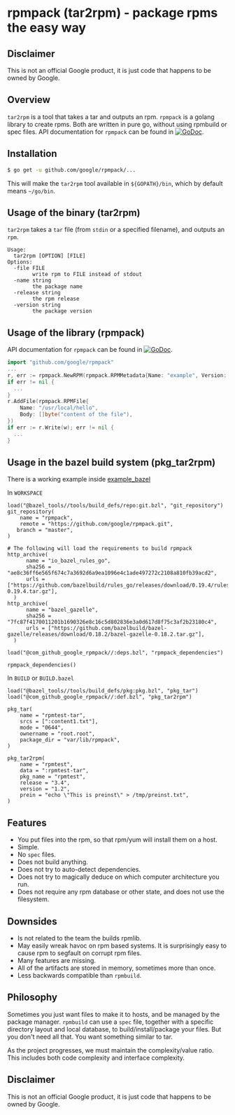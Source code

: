 # rpmpack (tar2rpm) - package rpms the easy way

## Disclaimer

This is not an official Google product, it is just code that happens to be owned
by Google.

## Overview

`tar2rpm` is a tool that takes a tar and outputs an rpm. `rpmpack` is a golang library to create rpms. Both are written in pure go, without using rpmbuild or spec files. API documentation for `rpmpack` can be found in [![GoDoc](https://godoc.org/github.com/google/rpmpack?status.svg)](https://godoc.org/github.com/google/rpmpack).

## Installation

```bash
$ go get -u github.com/google/rpmpack/...
```

This will make the `tar2rpm` tool available in `${GOPATH}/bin`, which by default means `~/go/bin`.

## Usage of the binary (tar2rpm)

`tar2rpm` takes a `tar` file (from `stdin` or a specified filename), and outputs an `rpm`.

```
Usage:
  tar2rpm [OPTION] [FILE]
Options:
  -file FILE
        write rpm to FILE instead of stdout
  -name string
        the package name
  -release string
        the rpm release
  -version string
        the package version
```

## Usage of the library (rpmpack)

API documentation for `rpmpack` can be found in [![GoDoc](https://godoc.org/github.com/google/rpmpack?status.svg)](https://godoc.org/github.com/google/rpmpack).

```go
import "github.com/google/rpmpack"
...
r, err := rpmpack.NewRPM(rpmpack.RPMMetadata{Name: "example", Version: "3"})
if err != nil {
  ...
}
r.AddFile(rpmpack.RPMFile{
    Name: "/usr/local/hello",
    Body: []byte("content of the file"),
})
if err := r.Write(w); err != nil {
  ...
}
```

## Usage in the bazel build system (pkg_tar2rpm)

There is a working example inside [example_bazel](example_bazel/)

In `WORKSPACE`
```
load("@bazel_tools//tools/build_defs/repo:git.bzl", "git_repository")
git_repository(
    name = "rpmpack",
    remote = "https://github.com/google/rpmpack.git",
   branch = "master",
)

# The following will load the requirements to build rpmpack
http_archive(
      name = "io_bazel_rules_go",
      sha256 = "ae8c36ff6e565f674c7a3692d6a9ea1096e4c1ade497272c2108a810fb39acd2",
      urls = ["https://github.com/bazelbuild/rules_go/releases/download/0.19.4/rules_go-0.19.4.tar.gz"],
  )
http_archive(
      name = "bazel_gazelle",
      sha256 = "7fc87f4170011201b1690326e8c16c5d802836e3a0d617d8f75c3af2b23180c4",
      urls = ["https://github.com/bazelbuild/bazel-gazelle/releases/download/0.18.2/bazel-gazelle-0.18.2.tar.gz"],
  )

load("@com_github_google_rpmpack//:deps.bzl", "rpmpack_dependencies")

rpmpack_dependencies()
```

In `BUILD` or `BUILD.bazel`
```
load("@bazel_tools//tools/build_defs/pkg:pkg.bzl", "pkg_tar")
load("@com_github_google_rpmpack//:def.bzl", "pkg_tar2rpm")

pkg_tar(
    name = "rpmtest-tar",
    srcs = [":content1.txt"],
    mode = "0644",
    ownername = "root.root",
    package_dir = "var/lib/rpmpack",
)

pkg_tar2rpm(
    name = "rpmtest",
    data = ":rpmtest-tar",
    pkg_name = "rpmtest",
    release = "3.4",
    version = "1.2",
    prein = "echo \"This is preinst\" > /tmp/preinst.txt",
)
```


## Features

 - You put files into the rpm, so that rpm/yum will install them on a host.
 - Simple.
 - No `spec` files.
 - Does not build anything.
 - Does not try to auto-detect dependencies.
 - Does not try to magically deduce on which computer architecture you run.
 - Does not require any rpm database or other state, and does not use the
   filesystem.

## Downsides

 - Is not related to the team the builds rpmlib.
 - May easily wreak havoc on rpm based systems. It is surprisingly easy to cause
   rpm to segfault on corrupt rpm files.
 - Many features are missing.
 - All of the artifacts are stored in memory, sometimes more than once.
 - Less backwards compatible than `rpmbuild`.

## Philosophy

Sometimes you just want files to make it to hosts, and be managed by the package
manager. `rpmbuild` can use a `spec` file, together with a specific directory
layout and local database, to build/install/package your files. But you don't
need all that. You want something similar to tar.

As the project progresses, we must maintain the complexity/value ratio. This
includes both code complexity and interface complexity.

## Disclaimer

This is not an official Google product, it is just code that happens to be owned
by Google.

